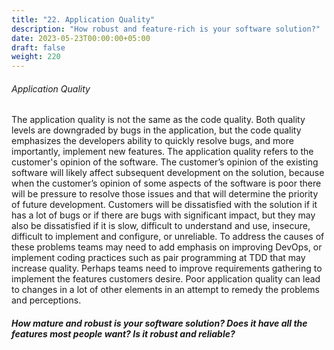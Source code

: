 ```yaml
---
title: "22. Application Quality"
description: "How robust and feature-rich is your software solution?"
date: 2023-05-23T00:00:00+05:00
draft: false
weight: 220
---
```


###### Application Quality
The application quality is not the same as the code quality.  Both quality levels are downgraded by bugs in the application, but the code quality emphasizes the developers ability to quickly resolve bugs, and more importantly, implement new features.  The application quality refers to the customer's opinion of the software.  The customer’s opinion of the existing software will likely affect subsequent development on the solution, because when the customer’s opinion of some aspects of the software is poor there will be pressure to resolve those issues and that will determine the priority of future development.  Customers will be dissatisfied with the solution if it has a lot of bugs or if there are bugs with significant impact, but they may also be dissatisfied if it is slow, difficult to understand and use, insecure, difficult to implement and configure, or unreliable.  To address the causes of these problems teams may need to add emphasis on improving DevOps, or implement coding practices such as pair programming at TDD that may increase quality.  Perhaps teams need to improve requirements gathering to implement the features customers desire.  Poor application quality can lead to changes in a lot of other elements in an attempt to remedy the problems and perceptions.

##### How mature and robust is your software solution?  Does it have all the features most people want?  Is it robust and reliable?
